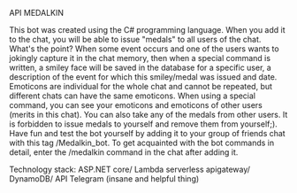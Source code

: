 API MEDALKIN

This bot was created using the C# programming language. When you add it to the chat, you will be able to issue "medals" to all users of the chat. What's the point? When some event occurs and one of the users wants to jokingly capture it in the chat memory, then when a special command is written, a smiley face will be saved in the database for a specific user, a description of the event for which this smiley/medal was issued and date. Emoticons are individual for the whole chat and cannot be repeated, but different chats can have the same emoticons. When using a special command, you can see your emoticons and emoticons of other users (merits in this chat). You can also take any of the medals from other users. It is forbidden to issue medals to yourself and remove them from yourself;). Have fun and test the bot yourself by adding it to your group of friends chat with this tag /Medalkin_bot. To get acquainted with the bot commands in detail, enter the /medalkin command in the chat after adding it.

Technology stack:
ASP.NET core/
Lambda serverless apigateway/
DynamoDB/
API Telegram (insane and helpful thing)
